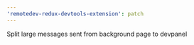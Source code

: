 ```yaml
---
'remotedev-redux-devtools-extension': patch
---
```


Split large messages sent from background page to devpanel
